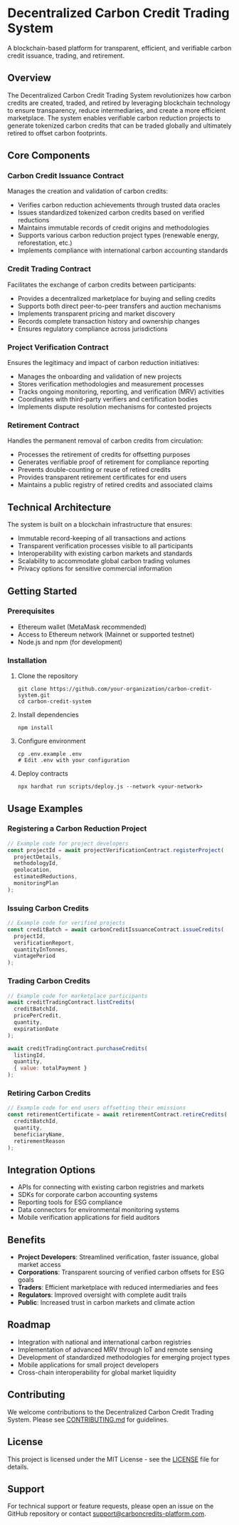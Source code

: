 # Decentralized Carbon Credit Trading System

A blockchain-based platform for transparent, efficient, and verifiable carbon credit issuance, trading, and retirement.

## Overview

The Decentralized Carbon Credit Trading System revolutionizes how carbon credits are created, traded, and retired by leveraging blockchain technology to ensure transparency, reduce intermediaries, and create a more efficient marketplace. The system enables verifiable carbon reduction projects to generate tokenized carbon credits that can be traded globally and ultimately retired to offset carbon footprints.

## Core Components

### Carbon Credit Issuance Contract

Manages the creation and validation of carbon credits:
- Verifies carbon reduction achievements through trusted data oracles
- Issues standardized tokenized carbon credits based on verified reductions
- Maintains immutable records of credit origins and methodologies
- Supports various carbon reduction project types (renewable energy, reforestation, etc.)
- Implements compliance with international carbon accounting standards

### Credit Trading Contract

Facilitates the exchange of carbon credits between participants:
- Provides a decentralized marketplace for buying and selling credits
- Supports both direct peer-to-peer transfers and auction mechanisms
- Implements transparent pricing and market discovery
- Records complete transaction history and ownership changes
- Ensures regulatory compliance across jurisdictions

### Project Verification Contract

Ensures the legitimacy and impact of carbon reduction initiatives:
- Manages the onboarding and validation of new projects
- Stores verification methodologies and measurement processes
- Tracks ongoing monitoring, reporting, and verification (MRV) activities
- Coordinates with third-party verifiers and certification bodies
- Implements dispute resolution mechanisms for contested projects

### Retirement Contract

Handles the permanent removal of carbon credits from circulation:
- Processes the retirement of credits for offsetting purposes
- Generates verifiable proof of retirement for compliance reporting
- Prevents double-counting or reuse of retired credits
- Provides transparent retirement certificates for end users
- Maintains a public registry of retired credits and associated claims

## Technical Architecture

The system is built on a blockchain infrastructure that ensures:
- Immutable record-keeping of all transactions and actions
- Transparent verification processes visible to all participants
- Interoperability with existing carbon markets and standards
- Scalability to accommodate global carbon trading volumes
- Privacy options for sensitive commercial information

## Getting Started

### Prerequisites
- Ethereum wallet (MetaMask recommended)
- Access to Ethereum network (Mainnet or supported testnet)
- Node.js and npm (for development)

### Installation
1. Clone the repository
   ```
   git clone https://github.com/your-organization/carbon-credit-system.git
   cd carbon-credit-system
   ```

2. Install dependencies
   ```
   npm install
   ```

3. Configure environment
   ```
   cp .env.example .env
   # Edit .env with your configuration
   ```

4. Deploy contracts
   ```
   npx hardhat run scripts/deploy.js --network <your-network>
   ```

## Usage Examples

### Registering a Carbon Reduction Project
```javascript
// Example code for project developers
const projectId = await projectVerificationContract.registerProject(
  projectDetails,
  methodologyId,
  geolocation,
  estimatedReductions,
  monitoringPlan
);
```

### Issuing Carbon Credits
```javascript
// Example code for verified projects
const creditBatch = await carbonCreditIssuanceContract.issueCredits(
  projectId,
  verificationReport,
  quantityInTonnes,
  vintagePeriod
);
```

### Trading Carbon Credits
```javascript
// Example code for marketplace participants
await creditTradingContract.listCredits(
  creditBatchId,
  pricePerCredit,
  quantity,
  expirationDate
);

await creditTradingContract.purchaseCredits(
  listingId,
  quantity,
  { value: totalPayment }
);
```

### Retiring Carbon Credits
```javascript
// Example code for end users offsetting their emissions
const retirementCertificate = await retirementContract.retireCredits(
  creditBatchId,
  quantity,
  beneficiaryName,
  retirementReason
);
```

## Integration Options

- APIs for connecting with existing carbon registries and markets
- SDKs for corporate carbon accounting systems
- Reporting tools for ESG compliance
- Data connectors for environmental monitoring systems
- Mobile verification applications for field auditors

## Benefits

- **Project Developers**: Streamlined verification, faster issuance, global market access
- **Corporations**: Transparent sourcing of verified carbon offsets for ESG goals
- **Traders**: Efficient marketplace with reduced intermediaries and fees
- **Regulators**: Improved oversight with complete audit trails
- **Public**: Increased trust in carbon markets and climate action

## Roadmap

- Integration with national and international carbon registries
- Implementation of advanced MRV through IoT and remote sensing
- Development of standardized methodologies for emerging project types
- Mobile applications for small project developers
- Cross-chain interoperability for global market liquidity

## Contributing

We welcome contributions to the Decentralized Carbon Credit Trading System. Please see [CONTRIBUTING.md](CONTRIBUTING.md) for guidelines.

## License

This project is licensed under the MIT License - see the [LICENSE](LICENSE) file for details.

## Support

For technical support or feature requests, please open an issue on the GitHub repository or contact support@carboncredits-platform.com.

